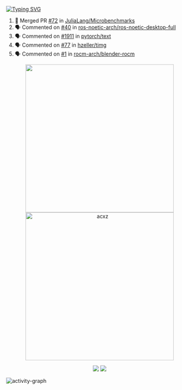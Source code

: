 [![Typing SVG](https://readme-typing-svg.herokuapp.com?size=16&color=AFFFA3&multiline=true&height=75&lines=contributing+to+robotics%2Faerospace%2Fml%2Fgpu+software;packaging+it+for+archlinux;ricer)](https://git.io/typing-svg)

<!--START_SECTION:activity-->
1. 🎉 Merged PR [#72](https://github.com/JuliaLang/Microbenchmarks/pull/72) in [JuliaLang/Microbenchmarks](https://github.com/JuliaLang/Microbenchmarks)
2. 🗣 Commented on [#40](https://github.com/ros-noetic-arch/ros-noetic-desktop-full/issues/40) in [ros-noetic-arch/ros-noetic-desktop-full](https://github.com/ros-noetic-arch/ros-noetic-desktop-full)
3. 🗣 Commented on [#1911](https://github.com/pytorch/text/issues/1911) in [pytorch/text](https://github.com/pytorch/text)
4. 🗣 Commented on [#77](https://github.com/hzeller/timg/issues/77) in [hzeller/timg](https://github.com/hzeller/timg)
5. 🗣 Commented on [#1](https://github.com/rocm-arch/blender-rocm/issues/1) in [rocm-arch/blender-rocm](https://github.com/rocm-arch/blender-rocm)
<!--END_SECTION:activity-->

<p align="center">
  <img width="400em" src=https://github-readme-stats.vercel.app/api?username=acxz&include_all_commits=true&show_icons=true />
  <img width="400em" src="https://github-readme-streak-stats.herokuapp.com/?user=acxz&" alt="acxz" />
</p>

<p align="center">
  <img src=https://github-readme-stats.vercel.app/api/top-langs/?username=acxz&layout=compact />
  <img src=https://github-profile-trophy.vercel.app/?username=acxz&row=2&column=4 />
</p>

![activity-graph](https://activity-graph.herokuapp.com/graph?username=acxz&theme=aqua)
